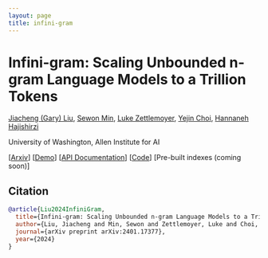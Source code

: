 ```yaml
---
layout: page
title: infini-gram
---
```


# Infini-gram: Scaling Unbounded n-gram Language Models to a Trillion Tokens

[Jiacheng (Gary) Liu](https://liujch1998.github.io), [Sewon Min](https://shmsw25.github.io), [Luke Zettlemoyer](https://www.cs.washington.edu/people/faculty/lsz/), [Yejin Choi](https://homes.cs.washington.edu/~yejin/), [Hannaneh Hajishirzi](https://homes.cs.washington.edu/~hannaneh/)

University of Washington, Allen Institute for AI

[[Arxiv](https://arxiv.org/pdf/2401.17377.pdf)]
[[Demo](https://hf.co/spaces/liujch1998/infini-gram)]
[[API Documentation](/api_doc.md)]
[[Code](https://github.com/liujch1998/infini-gram)]
[Pre-built indexes (coming soon)]

## Citation

```bibtex
@article{Liu2024InfiniGram,
  title={Infini-gram: Scaling Unbounded n-gram Language Models to a Trillion Tokens},
  author={Liu, Jiacheng and Min, Sewon and Zettlemoyer, Luke and Choi, Yejin and Hajishirzi, Hannaneh},
  journal={arXiv preprint arXiv:2401.17377},
  year={2024}
}
```

